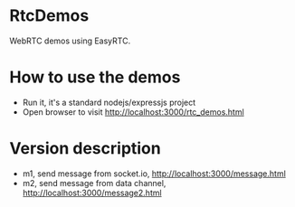RtcDemos
========

WebRTC demos using EasyRTC.


# How to use the demos

* Run it, it's a standard nodejs/expressjs project
* Open browser to visit  [http://localhost:3000/rtc_demos.html](http://localhost:3000/rtc_demos.html)
 

# Version description

* m1, send message from socket.io, [http://localhost:3000/message.html](http://localhost:3000/message.html) 
* m2, send message from data channel, [http://localhost:3000/message2.html](http://localhost:3000/message2.html) 

